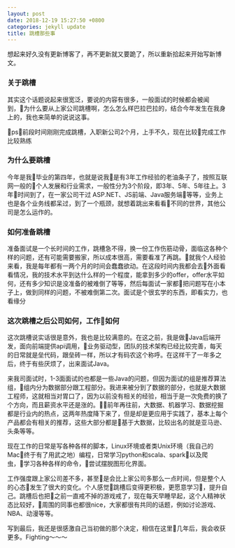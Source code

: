 ```yaml
---
layout: post
date: 2018-12-19 15:27:50 +0800
categories: jekyll update
title: 跳槽那些事
---
```


想起来好久没有更新博客了，再不更新就又要跪了，所以重新拾起来开始写新博文。

### 关于跳槽
其实这个话题说起来很宽泛，要说的内容有很多，一般面试的时候都会被闻到，为什么要从上家公司跳槽啊，怎么怎么样巴拉巴拉的，结合今年发生在我身上的，我也来简单的说说这事。<br>

ps：前段时间刚刚完成跳槽，入职新公司2个月，上手不久，现在比较完成工作比较熟练


### 为什么要跳槽
今年是我毕业的第四年，也就是说我是有3年工作经验的老油条子了，按照互联网一般的个人发展和行业需求，一般性分为3个阶段，即3年、5年、5年往上。3年时间到了，在一家公司干过 ASP.NET、JS前端、Java服务端等等，业务上也是各个业务线都呆过，到了一个瓶颈，就想着跳出来看看不同的世界，其他公司是怎么运作的。


### 如何准备跳槽
准备面试是一个长时间的工作，跳槽急不得，换一份工作伤筋动骨，面临这各种个样的问题，还有可能需要搬家，所以成本很高，需要看准了再跳。就我个人经验来看，我是每年都有一两个月的时间会蠢蠢欲动。在这段时间内我都会去外面看看情况，我的技术水平到达什么样的一个程度，能拿到多少的offer，offer水平如何，还有多少知识是没准备的被难倒了等等，然后每面试一家都把问题写在小本子上，做到同样的问题，不被难倒第二次。面试是个很玄学的东西，即看实力，也看缘分


### 这次跳槽之后公司如何，工作如何
这次跳槽说实话很是意外，我也是比较满意的。在这之前，我是做Java后端开发，面向前端提供api调用，业务驱动型，团队的技术架构已经比较完善，每天的日常就是垒代码，跟垒砖一样，所以才有码农这个称呼。在这样干了一年多之后，终于有些厌烦了，出来面试Java。<br>

来我司面试时，1-3面面试的也都是一些Java的问题，但因为面试的组是推荐算法组，组内分为数据部分跟工程部分。我进来被分到了数据的部分，也就是大数据工程师，这就相当对胃口了，因为以前没有相关的经验，相当于是一次免费的换了个方向，而且薪资水平还是涨的。前年再往前，大数据、机器学习、数据挖掘都是行业内的热点，这两年热度降下来了，但是却是更应用于实践了，基本上每个产品都会有相关的推荐，这些大部分都是基于大数据，比较出名的就是亚马逊、头条等等。<br>

现在工作的日常是写各种各样的脚本，Linux环境或者类Unix环境（我自己的Mac终于有了用武之地）编程，日常学习python和scala、spark以及爬虫，学习各种各样的命令，尝试摆脱图形化界面。<br>

工作强度跟上家公司差不多，甚至是会比上家公司多那么一点时间，但是整个人的心态发生了很大的变化。个人感觉跳槽后变得更积极，更愿意学习，提升自己。跳槽后也把之前一直戒不掉的游戏戒了，现在每天早睡早起，这个人精神状态比较好，周围的同事也都很nice，大家都很有共同的话题，例如讨论游戏、NBA、动漫等等。<br>

写到最后，我还是很感激自己当初做的那个决定，相信在这里几年后，我会收获更多。Fighting～～～